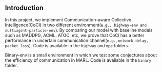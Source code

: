 ## Introduction

In this project, we implement Communication-aware Collective Intelligence(CoCI) in two different environment(`e.g., highway-env and multiagent-particle-env`). By comparing our model with baseline models such as MADDPG, ACML, ATOC, etc, we prove that CoCI has a better performance in uncertain communication channel(`e.g.,network delay, packet loss`). Code is available in the `highway` and `mpe` folders.

Binary-env is a small environment in which we test some conjectures about the efficiency of communication in MARL. Code is available in the `binary` folder.



